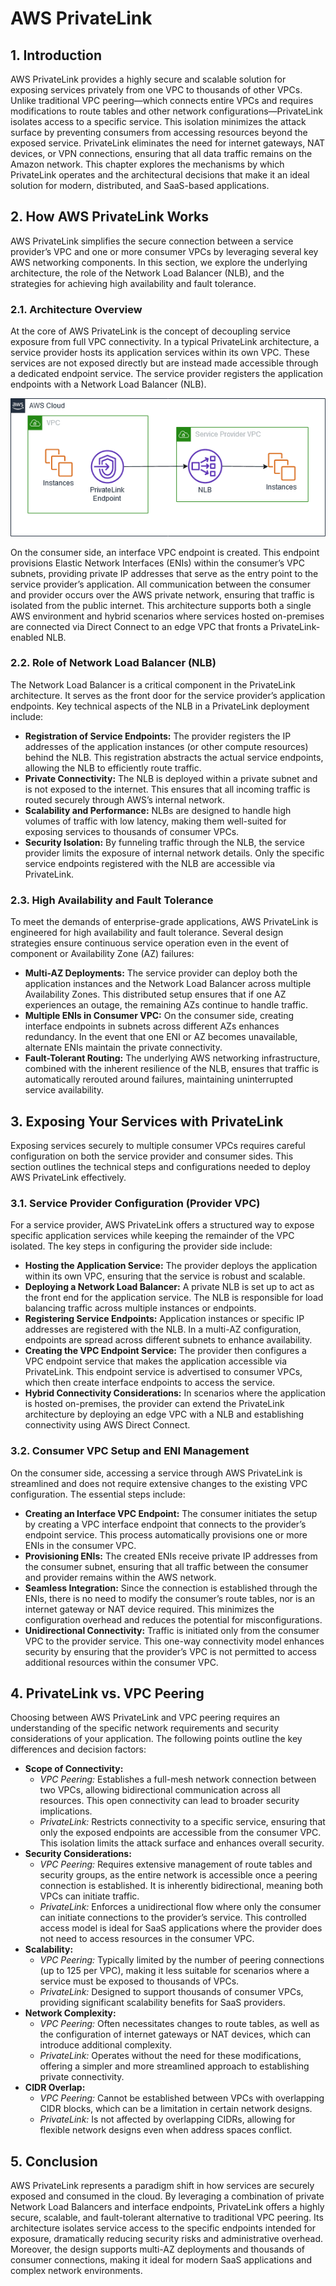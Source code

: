 # AWS PrivateLink

## 1. Introduction

AWS PrivateLink provides a highly secure and scalable solution for exposing services privately from one VPC to thousands of other VPCs. Unlike traditional VPC peering—which connects entire VPCs and requires modifications to route tables and other network configurations—PrivateLink isolates access to a specific service. This isolation minimizes the attack surface by preventing consumers from accessing resources beyond the exposed service. PrivateLink eliminates the need for internet gateways, NAT devices, or VPN connections, ensuring that all data traffic remains on the Amazon network. This chapter explores the mechanisms by which PrivateLink operates and the architectural decisions that make it an ideal solution for modern, distributed, and SaaS-based applications.

## 2. How AWS PrivateLink Works

AWS PrivateLink simplifies the secure connection between a service provider’s VPC and one or more consumer VPCs by leveraging several key AWS networking components. In this section, we explore the underlying architecture, the role of the Network Load Balancer (NLB), and the strategies for achieving high availability and fault tolerance.

### 2.1. Architecture Overview

At the core of AWS PrivateLink is the concept of decoupling service exposure from full VPC connectivity. In a typical PrivateLink architecture, a service provider hosts its application services within its own VPC. These services are not exposed directly but are instead made accessible through a dedicated endpoint service. The service provider registers the application endpoints with a Network Load Balancer (NLB).

![AWS PrivateLink](./_assets/aws_privatelink.png)

On the consumer side, an interface VPC endpoint is created. This endpoint provisions Elastic Network Interfaces (ENIs) within the consumer’s VPC subnets, providing private IP addresses that serve as the entry point to the service provider’s application. All communication between the consumer and provider occurs over the AWS private network, ensuring that traffic is isolated from the public internet. This architecture supports both a single AWS environment and hybrid scenarios where services hosted on-premises are connected via Direct Connect to an edge VPC that fronts a PrivateLink-enabled NLB.

### 2.2. Role of Network Load Balancer (NLB)

The Network Load Balancer is a critical component in the PrivateLink architecture. It serves as the front door for the service provider’s application endpoints. Key technical aspects of the NLB in a PrivateLink deployment include:

- **Registration of Service Endpoints:** The provider registers the IP addresses of the application instances (or other compute resources) behind the NLB. This registration abstracts the actual service endpoints, allowing the NLB to efficiently route traffic.
- **Private Connectivity:** The NLB is deployed within a private subnet and is not exposed to the internet. This ensures that all incoming traffic is routed securely through AWS’s internal network.
- **Scalability and Performance:** NLBs are designed to handle high volumes of traffic with low latency, making them well-suited for exposing services to thousands of consumer VPCs.
- **Security Isolation:** By funneling traffic through the NLB, the service provider limits the exposure of internal network details. Only the specific service endpoints registered with the NLB are accessible via PrivateLink.

### 2.3. High Availability and Fault Tolerance

To meet the demands of enterprise-grade applications, AWS PrivateLink is engineered for high availability and fault tolerance. Several design strategies ensure continuous service operation even in the event of component or Availability Zone (AZ) failures:

- **Multi-AZ Deployments:** The service provider can deploy both the application instances and the Network Load Balancer across multiple Availability Zones. This distributed setup ensures that if one AZ experiences an outage, the remaining AZs continue to handle traffic.
- **Multiple ENIs in Consumer VPC:** On the consumer side, creating interface endpoints in subnets across different AZs enhances redundancy. In the event that one ENI or AZ becomes unavailable, alternate ENIs maintain the private connectivity.
- **Fault-Tolerant Routing:** The underlying AWS networking infrastructure, combined with the inherent resilience of the NLB, ensures that traffic is automatically rerouted around failures, maintaining uninterrupted service availability.

## 3. Exposing Your Services with PrivateLink

Exposing services securely to multiple consumer VPCs requires careful configuration on both the service provider and consumer sides. This section outlines the technical steps and configurations needed to deploy AWS PrivateLink effectively.

### 3.1. Service Provider Configuration (Provider VPC)

For a service provider, AWS PrivateLink offers a structured way to expose specific application services while keeping the remainder of the VPC isolated. The key steps in configuring the provider side include:

- **Hosting the Application Service:** The provider deploys the application within its own VPC, ensuring that the service is robust and scalable.
- **Deploying a Network Load Balancer:** A private NLB is set up to act as the front end for the application service. The NLB is responsible for load balancing traffic across multiple instances or endpoints.
- **Registering Service Endpoints:** Application instances or specific IP addresses are registered with the NLB. In a multi-AZ configuration, endpoints are spread across different subnets to enhance availability.
- **Creating the VPC Endpoint Service:** The provider then configures a VPC endpoint service that makes the application accessible via PrivateLink. This endpoint service is advertised to consumer VPCs, which then create interface endpoints to access the service.
- **Hybrid Connectivity Considerations:** In scenarios where the application is hosted on-premises, the provider can extend the PrivateLink architecture by deploying an edge VPC with a NLB and establishing connectivity using AWS Direct Connect.

### 3.2. Consumer VPC Setup and ENI Management

On the consumer side, accessing a service through AWS PrivateLink is streamlined and does not require extensive changes to the existing VPC configuration. The essential steps include:

- **Creating an Interface VPC Endpoint:** The consumer initiates the setup by creating a VPC interface endpoint that connects to the provider’s endpoint service. This process automatically provisions one or more ENIs in the consumer VPC.
- **Provisioning ENIs:** The created ENIs receive private IP addresses from the consumer subnet, ensuring that all traffic between the consumer and provider remains within the AWS network.
- **Seamless Integration:** Since the connection is established through the ENIs, there is no need to modify the consumer’s route tables, nor is an internet gateway or NAT device required. This minimizes the configuration overhead and reduces the potential for misconfigurations.
- **Unidirectional Connectivity:** Traffic is initiated only from the consumer VPC to the provider service. This one-way connectivity model enhances security by ensuring that the provider’s VPC is not permitted to access additional resources within the consumer VPC.

## 4. PrivateLink vs. VPC Peering

Choosing between AWS PrivateLink and VPC peering requires an understanding of the specific network requirements and security considerations of your application. The following points outline the key differences and decision factors:

- **Scope of Connectivity:**
    - _VPC Peering:_ Establishes a full-mesh network connection between two VPCs, allowing bidirectional communication across all resources. This open connectivity can lead to broader security implications.
    - _PrivateLink:_ Restricts connectivity to a specific service, ensuring that only the exposed endpoints are accessible from the consumer VPC. This isolation limits the attack surface and enhances overall security.
- **Security Considerations:**
    - _VPC Peering:_ Requires extensive management of route tables and security groups, as the entire network is accessible once a peering connection is established. It is inherently bidirectional, meaning both VPCs can initiate traffic.
    - _PrivateLink:_ Enforces a unidirectional flow where only the consumer can initiate connections to the provider’s service. This controlled access model is ideal for SaaS applications where the provider does not need to access resources in the consumer VPC.
- **Scalability:**
    - _VPC Peering:_ Typically limited by the number of peering connections (up to 125 per VPC), making it less suitable for scenarios where a service must be exposed to thousands of VPCs.
    - _PrivateLink:_ Designed to support thousands of consumer VPCs, providing significant scalability benefits for SaaS providers.
- **Network Complexity:**
    - _VPC Peering:_ Often necessitates changes to route tables, as well as the configuration of internet gateways or NAT devices, which can introduce additional complexity.
    - _PrivateLink:_ Operates without the need for these modifications, offering a simpler and more streamlined approach to establishing private connectivity.
- **CIDR Overlap:**
    - _VPC Peering:_ Cannot be established between VPCs with overlapping CIDR blocks, which can be a limitation in certain network designs.
    - _PrivateLink:_ Is not affected by overlapping CIDRs, allowing for flexible network designs even when address spaces conflict.

## 5. Conclusion

AWS PrivateLink represents a paradigm shift in how services are securely exposed and consumed in the cloud. By leveraging a combination of private Network Load Balancers and interface endpoints, PrivateLink offers a highly secure, scalable, and fault-tolerant alternative to traditional VPC peering. Its architecture isolates service access to the specific endpoints intended for exposure, dramatically reducing security risks and administrative overhead. Moreover, the design supports multi-AZ deployments and thousands of consumer connections, making it ideal for modern SaaS applications and complex network environments.
